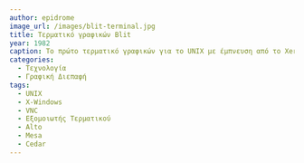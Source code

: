 ```yaml
---
author: epidrome
image_url: /images/blit-terminal.jpg
title: Τερματικό γραφικών Blit 
year: 1982
caption: Το πρώτο τερματικό γραφικών για το UNIX με έμπνευση από το Xerox Alto οργανώνει την οθόνη εικονοστοιχείων σε παράθυρα που μπορούν να προβάλλουν έναν εξομοιωτή τερματικού για την σύνδεση με έναν μίνι-υπολογιστή, ή γραφικές εφαρμογές, τα οποία αλληλεπιδρούν με το πληκτρολόγιο και το ποντίκι. Καθώς το UNIX τότε δεν ήταν ευρέως διαθέσιμο και τα περισσότερα προγράμματα βασίζονταν στην γραμμή εντολών που είχε από την αρχή, τελικά τα γραφικά χρησιμοποιούνται κυρίως για την οργάνωση πολλών τερματικών κειμένου.
categories:
  - Τεχνολογία 
  - Γραφική Διεπαφή
tags:
  - UNIX
  - X-Windows
  - VNC
  - Εξομοιωτής Τερματικού
  - Alto
  - Mesa
  - Cedar
---
```

